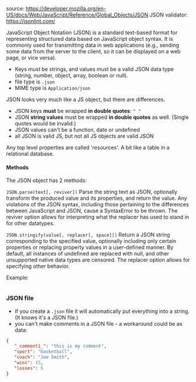 source: https://developer.mozilla.org/en-US/docs/Web/JavaScript/Reference/Global_Objects/JSON
JSON validator: https://jsonlint.com/

JavaScript Object Notation (JSON) is a standard text-based format for representing structured data based on JavaScript object syntax. It is commonly used for transmitting data in web applications (e.g., sending some data from the server to the client, so it can be displayed on a web page, or vice versa).

- Keys must be strings, and values must be a valid JSON data type (string, number, object, array, boolean or null).
- file type is `.json`
- MIME type is `Application/json`

JSON looks very much like a JS object, but there are differences. 
- JSON keys **must** be wrapped **in double quotes**: `" "`
- JSON **string values** must be wrapped **in double quotes** as well. (Single quotes would be invalid.)
- JSON values can't be a function, date or undefined 
- all JSON is valid JS, but not all JS objects are valid JSON

Any top level properties are called 'resources'. A bit like a table in a relational database.


#### Methods
The JSON object has 2 methods:

`JSON.parse(text[, reviver])`
Parse the string text as JSON, optionally transform the produced value and its properties, and return the value. Any violations of the JSON syntax, including those pertaining to the differences between JavaScript and JSON, cause a SyntaxError to be thrown. The reviver option allows for interpreting what the replacer has used to stand in for other datatypes.

`JSON.stringify(value[, replacer[, space]])`
Return a JSON string corresponding to the specified value, optionally including only certain properties or replacing property values in a user-defined manner. By default, all instances of undefined are replaced with null, and other unsupported native data types are censored. The replacer option allows for specifying other behavior.

Example: 
```json

```

### JSON file
- if you create a `.json` file it will automatically put everything into a string. (It knows it's a JSON file.)
- you can't make comments in a JSON file - a workaround could be as data:
```json
{
   "_comment1_": "this is my comment",
   "sport": "basketball",
   "coach": "Joe Smith",
   "wins": 15,
   "losses": 5
}
```